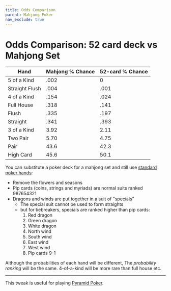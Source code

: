 ```yaml
---
title: Odds Comparison
parent: Mahjong Poker
nav_exclude: true
---
```


# Odds Comparison: 52 card deck vs Mahjong Set

| Hand | Mahjong % Chance | 52-card % Chance
|---|---|---|
| 5 of a Kind | .002 | 0 |
| Straight Flush | .004 | .001 |
| 4 of a Kind | .154 | .024 |
| Full House | .318 | .141 |
| Flush | .335 | .197 |
| Straight | .341 | .393 |
| 3 of a Kind | 3.92 | 2.11 |
| Two Pair | 5.70 | 4.75 |
| Pair | 43.6 | 42.3 |
| High Card | 45.6 | 50.1 |


You can substitute a poker deck for a mahjong set 
and still use [standard poker hands](category-poker):

- Remove the flowers and seasons
- Pip cards (coins, strings and myriads) are normal suits ranked 987654321
- Dragons and winds are put together in a suit of "specials"
    - The special suit cannot be used to form straights
    - but for tiebreakers, specials are ranked higher than pip cards:
        1. Red dragon
        2. Green dragon
        3. White dragon
        4. North wind
        5. South wind
        6. East wind
        7. West wind
        8. Pip cards 9-1

Although the probabilities of each hand will be different,
The *probability ranking* will be the same. 
4-of-a-kind will be more rare than full house etc.

---

This tweak is useful for playing [Pyramid Poker](https://www.robertmwinslow.com/games/rules/poker-pyramid.html).